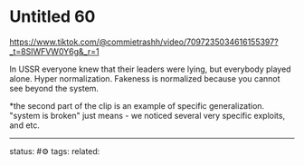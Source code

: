 # Untitled 60
https://www.tiktok.com/@commietrashh/video/7097235034616155397?_t=8SIWFVW0Y6g&_r=1

In USSR everyone knew that their leaders were lying, but everybody played alone.
Hyper normalization. Fakeness is normalized because you cannot see beyond the system.

*the second part of the clip is an example of specific generalization. "system is broken" just means - we noticed several very specific exploits, and etc. 



---
status: #⚙️ 
tags: 
related: 